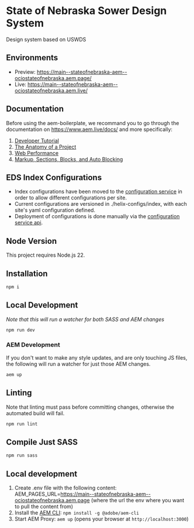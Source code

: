 # State of Nebraska Sower Design System
Design system based on USWDS

## Environments
- Preview: https://main--stateofnebraska-aem--ociostateofnebraska.aem.page/
- Live: https://main--stateofnebraska-aem--ociostateofnebraska.aem.live/

## Documentation

Before using the aem-boilerplate, we recommand you to go through the documentation on https://www.aem.live/docs/ and more specifically:
1. [Developer Tutorial](https://www.aem.live/developer/tutorial)
2. [The Anatomy of a Project](https://www.aem.live/developer/anatomy-of-a-project)
3. [Web Performance](https://www.aem.live/developer/keeping-it-100)
4. [Markup, Sections, Blocks, and Auto Blocking](https://www.aem.live/developer/markup-sections-blocks)


## EDS Index Configurations
- Index configurations have been moved to the [configuration service](https://www.aem.live/docs/config-service-setup) in order to allow different configurations per site.
- Current configurations are versioned in ./helix-configs/index, with each site's yaml configuration defined.
- Deployment of configurations is done manually via the [configuration service api](https://www.aem.live/docs/admin.html#tag/indexConfig/operation/updateIndexConfig).


## Node Version
This project requires Node.js 22.

## Installation

```sh
npm i
```

## Local Development
_Note that this will run a watcher for both SASS and AEM changes_
```sh
npm run dev
```

### AEM Development
If you don't want to make any style updates, and are only touching JS files, the following will run a watcher for just those AEM changes.

```sh
aem up
```

## Linting
Note that linting must pass before committing changes, otherwise the automated build will fail.

```sh
npm run lint
```

## Compile Just SASS

```sh
npm run sass
```

## Local development
1. Create .env file with the following content: AEM_PAGES_URL=https://main--stateofnebraska-aem--ociostateofnebraska.aem.page (where the url the env where you want to pull the content from)
1. Install the [AEM CLI](https://github.com/adobe/helix-cli): `npm install -g @adobe/aem-cli`
1. Start AEM Proxy: `aem up` (opens your browser at `http://localhost:3000`)




